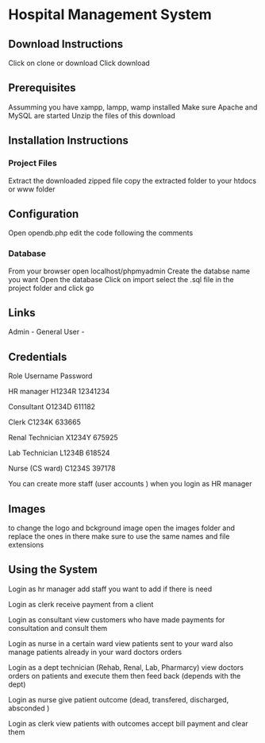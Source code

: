 # Hospital Management System
## Download Instructions 
Click on clone or download 
Click download 

## Prerequisites 
Assumming you have xampp, lampp, wamp installed
Make sure Apache and MySQL are started 
Unzip the files of this download 

## Installation Instructions 
### Project Files 
Extract the downloaded zipped file 
copy the extracted folder to your htdocs or www folder 

## Configuration 
Open opendb.php 
edit the code following the comments 

### Database 
From your browser open localhost/phpmyadmin
Create the databse name you want 
Open the database 
Click on import 
select the .sql file in the project folder 
and click go 

## Links 
Admin - 
General User - 

## Credentials
Role 				Username			Password

HR manager 			H1234R 				12341234

Consultant			O1234D 				611182

Clerk				C1234K 				633665

Renal Technician 	X1234Y				675925

Lab Technician 		L1234B 				618524

Nurse (CS ward)		C1234S 				397178	


You can create more staff (user accounts ) when you login as HR manager 

## Images 
to change the logo and bckground image open the images folder 
and replace the ones in there 
make sure to use the same names and file extensions 


## Using the System 
Login as hr manager 
	add staff you want to add if there is need 

Login as clerk
	receive payment from a client 

Login as consultant 
	view customers who have made payments for consultation and consult them 

Login as nurse in a certain ward 
	view patients sent to your ward 
	also manage patients already in your ward 
		doctors orders 


Login as a dept technician (Rehab, Renal, Lab, Pharmarcy)
	view doctors orders on patients 
	and execute them then feed back (depends with the dept)

Login as nurse
	give patient outcome (dead, transfered, discharged, absconded )

Login as clerk 
	view patients with outcomes 
	accept bill payment and clear them 
